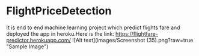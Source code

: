 # FlightPriceDetection
It is end to end machine learning project which predict flights fare and deployed the app in heroku.Here is the link: https://flightfare-predictor.herokuapp.com/
![Alt text](images/Screenshot (35).png?raw=true "Sample Image")
